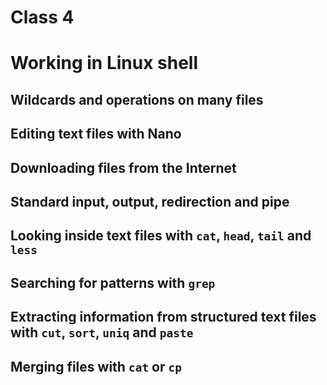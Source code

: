 # Class 4

# Working in Linux shell

## Wildcards and operations on many files



## Editing text files with Nano

## Downloading files from the Internet

## Standard input, output, redirection and pipe

## Looking inside text files with `cat`, `head`, `tail` and `less`

## Searching for patterns with `grep`

## Extracting information from structured text files with `cut`, `sort`, `uniq` and `paste`

## Merging files with `cat` or `cp`





